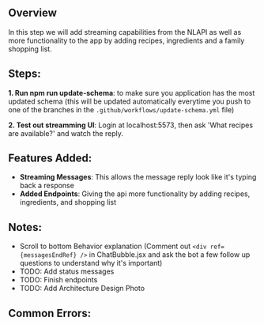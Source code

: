 ## Overview

In this step we will add streaming capabilities from the NLAPI as well as more functionality to the app by adding recipes, ingredients and a family shopping list. 


## Steps:

**1. Run npm run update-schema**: to make sure you application has the most updated schema (this will be updated automatically everytime you push to one of the branches in the `.github/workflows/update-schema.yml` file)

**2. Test out streamming UI**: Login at localhost:5573, then ask 'What recipes are available?' and watch the reply.

## Features Added:

- **Streaming Messages**: This allows the message reply look like it's typing back a response
- **Added Endpoints**: Giving the api more functionality by adding recipes, ingredients, and shopping list

## Notes:
- Scroll to bottom Behavior explanation (Comment out `<div ref={messagesEndRef} />` in ChatBubble.jsx and ask the bot a few follow up questions to understand why it's important)
- TODO: Add status messages
- TODO: Finish endpoints
- TODO: Add Architecture Design Photo

## Common Errors: